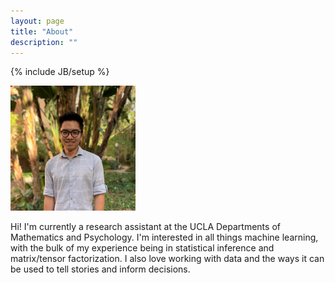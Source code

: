 ```yaml
---
layout: page
title: "About"
description: ""
---
```

{% include JB/setup %}

<div class="pic">
	<img src="../img/headshot.jpg" style="width: 200px; height:200px;">
</div>

Hi! I'm currently a research assistant at the UCLA Departments of Mathematics and Psychology. 
I'm interested in all things machine learning, with the bulk of my experience being in statistical inference and matrix/tensor 
factorization. I also love working with data and the ways it can be used to tell stories and inform decisions.

